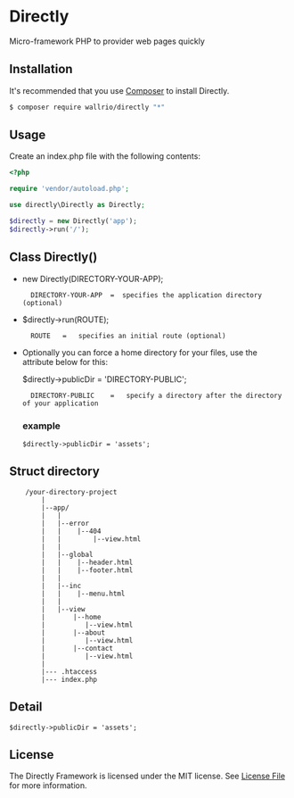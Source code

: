 # Directly

Micro-framework PHP to provider web pages quickly

## Installation

It's recommended that you use [Composer](https://getcomposer.org/) to install Directly.

```bash
$ composer require wallrio/directly "*"
```



## Usage

Create an index.php file with the following contents:

```php
<?php

require 'vendor/autoload.php';

use directly\Directly as Directly;

$directly = new Directly('app');
$directly->run('/');
```


## Class Directly()

- new Directly(DIRECTORY-YOUR-APP);

        DIRECTORY-YOUR-APP  =  specifies the application directory (optional)

- $directly->run(ROUTE);

        ROUTE   =   specifies an initial route (optional)


- Optionally you can force a home directory for your files, use the attribute below for this:

    $directly->publicDir = 'DIRECTORY-PUBLIC';

        DIRECTORY-PUBLIC    =   specify a directory after the directory of your application
    
    ### example
    ```
    $directly->publicDir = 'assets';
    ```

            
## Struct directory

```
    /your-directory-project
        |
        |--app/
        |   |
        |   |--error
        |   |    |--404
        |   |        |--view.html
        |   |
        |   |--global
        |   |    |--header.html
        |   |    |--footer.html
        |   |    
        |   |--inc
        |   |    |--menu.html
        |   |
        |   |--view
        |       |--home
        |          |--view.html
        |       |--about
        |          |--view.html
        |       |--contact
        |          |--view.html
        |
        |--- .htaccess
        |--- index.php

```


## Detail

    $directly->publicDir = 'assets';



## License

The Directly Framework is licensed under the MIT license. See [License File](LICENSE) for more information.